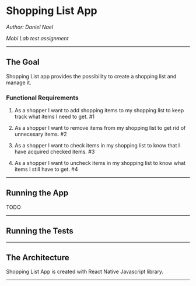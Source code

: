 # Shopping List App

_Author: Daniel Nael_

_Mobi Lab test assignment_

---

## The Goal

Shopping List app provides the possibility to create a shopping list and manage it.

### Functional Requirements

1. As a shopper I want to add shopping items to my shopping list to keep track what items I need to get. #1

2. As a shopper I want to remove items from my shopping list to get rid of unnecesary items. #2

3. As a shopper I want to check items in my shopping list to know that I have acquired checked items. #3

4. As a shopper I want to uncheck items in my shopping list to know what items I still have to get. #4

---

## Running the App

TODO

---

## Running the Tests

---

## The Architecture

Shopping List App is created with React Native Javascript library.

---
